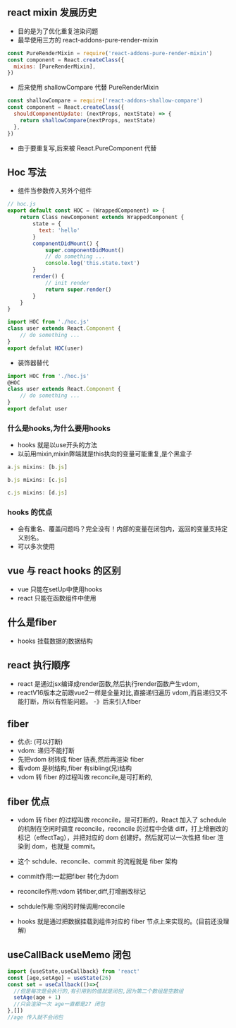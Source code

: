 <!--
 * @Author: lcz
 * @Date: 2022-03-16 23:26:17
 * @LastEditTime: 2022-03-17 23:53:25
 * @LastEditors: Please set LastEditors
 * @Description: 打开koroFileHeader查看配置 进行设置: https://github.com/OBKoro1/koro1FileHeader/wiki/%E9%85%8D%E7%BD%AE
 * @FilePath: /lcz_document/docs/study/react2.md
-->

## react mixin 发展历史

- 目的是为了优化重复渲染问题
- 最早使用三方的 react-addons-pure-render-mixin

```jsx
const PureRenderMixin = require('react-addons-pure-render-mixin')
const component = React.createClass({
  mixins: [PureRenderMixin],
})
```

- 后来使用 shallowCompare 代替 PureRenderMixin

```jsx
const shallowCompare = require('react-addons-shallow-compare')
const component = React.createClass({
  shouldComponentUpdate: (nextProps, nextState) => {
    return shallowCompare(nextProps, nextState)
  },
})
```

- 由于要重复写,后来被 React.PureComponent 代替

## Hoc 写法

- 组件当参数传入另外个组件

```jsx
// hoc.js
export default const HOC = (WrappedComponent) => {
    return Class newComponent extends WrappedComponent {
        state = {
          text: 'hello'
        }
        componentDidMount() {
            super.componentDidMount()
            // do something ...
            console.log('this.state.text')
        }
        render() {
            // init render
            return super.render()
        }
    }
}
```
```jsx
import HOC from './hoc.js'
class user extends React.Component {
    // do something ...
}
export defalut HOC(user)
```
* 装饰器替代
```jsx
import HOC from './hoc.js'
@HOC
class user extends React.Component {
    // do something ...
}
export defalut user
```

### 什么是hooks,为什么要用hooks
* hooks 就是以use开头的方法
* 以前用mixin,mixin弊端就是this执向的变量可能重复,是个黑盒子
```jsx
a.js mixins: [b.js]

b.js mixins: [c.js]

c.js mixins: [d.js]
```
### hooks 的优点
* 会有重名、覆盖问题吗？完全没有！内部的变量在闭包内，返回的变量支持定义别名。
* 可以多次使用

## vue 与 react hooks 的区别
* vue 只能在setUp中使用hooks
* react 只能在函数组件中使用

## 什么是fiber
* hooks 挂载数据的数据结构

## react 执行顺序
* react 是通过jsx编译成render函数,然后执行render函数产生vdom,
* reactV16版本之前跟vue2一样是全量对比,直接递归遍历 vdom,而且递归又不能打断，所以有性能问题。 -》后来引入fiber

## fiber
* 优点: (可以打断) 
* vdom: 递归不能打断
* 先把vdom 树转成 fiber 链表,然后再渲染 fiber
* 看vdom 是树结构,fiber 有sibling(兄)结构
* vdom 转 fiber 的过程叫做 reconcile,是可打断的,

## fiber 优点
* vdom 转 fiber 的过程叫做 reconcile，是可打断的，React 加入了 schedule 的机制在空闲时调度 reconcile，reconcile 的过程中会做 diff，打上增删改的标记（effectTag），并把对应的 dom 创建好。然后就可以一次性把 fiber 渲染到 dom，也就是 commit。

* 这个 schdule、reconcile、commit 的流程就是 fiber 架构
* commit作用:一起把fiber 转化为dom
* reconcile作用:vdom 转fiber,diff,打增删改标记
* schdule作用:空闲的时候调用reconcile

* hooks 就是通过把数据挂载到组件对应的 fiber 节点上来实现的。(目前还没理解)

## useCallBack useMemo  闭包
```jsx
import {useState,useCallback} from 'react'
const [age,setAge] = useState(26)
const set = useCallback(()=>{
  //但是每次是会执行的,有引用到的值就是闭包,因为第二个数组是空数组
  setAge(age + 1)
  //只会渲染一次 age一直都是27 闭包
},[])
//age 传入就不会闭包
```